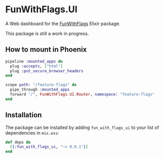 # FunWithFlags.UI

A Web dashboard for the [FunWithFlags](https://github.com/tompave/fun_with_flags) Elixir package.

This package is still a work in progress.

## How to mount in Phoenix

```elixir
pipeline :mounted_apps do
  plug :accepts, ["html"]
  plug :put_secure_browser_headers
end

scope path: "/feature-flags" do
  pipe_through :mounted_apps
  forward "/", FunWithFlags.UI.Router, namespace: "feature-flags"
end
```

## Installation

The package can be installed by adding `fun_with_flags_ui` to your list of dependencies in `mix.exs`:

```elixir
def deps do
  [{:fun_with_flags_ui, "~> 0.0.1"}]
end
```
